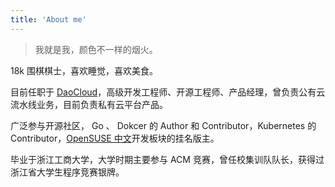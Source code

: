 ```yaml
---
title: 'About me'
---
```


>我就是我，颜色不一样的烟火。

18k 围棋棋士，喜欢睡觉，喜欢美食。

目前任职于 [DaoCloud](https://www.daocloud.io/)，高级开发工程师、开源工程师、产品经理，曾负责公有云流水线业务，目前负责私有云平台产品。

广泛参与开源社区， Go 、 Dokcer 的 Author 和 Contributor，Kubernetes 的 Contributor，[OpenSUSE 中文](https://forum.suse.org.cn/)开发板块的挂名版主。

毕业于浙江工商大学，大学时期主要参与 ACM 竞赛，曾任校集训队队长，获得过浙江省大学生程序竞赛银牌。
